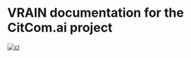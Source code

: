 # VRAIN documentation for the CitCom.ai project
[![ci](https://github.com/CitCom-VRAIN/CitCom-VRAIN.github.io/actions/workflows/ci.yml/badge.svg)](https://github.com/CitCom-VRAIN/CitCom-VRAIN.github.io/actions/workflows/ci.yml)